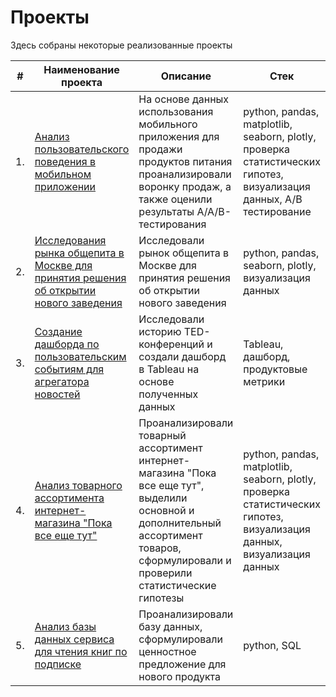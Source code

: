 # Проекты
Здесь собраны некоторые реализованные проекты

| #    | Наименование проекта                | Описание                                                     | Стек                                                         |
| ---- | ------------------------------------------------------------ | ------------------------------------------------------------ | ------------------------------------------------------------ |
| 1.   | [Анализ пользовательского поведения в мобильном приложении](https://github.com/volgarl/Portfolio/blob/main/Анализ%20пользовательского%20поведения/Analiz_pol_poved.ipynb) | На основе данных использования мобильного приложения для продажи продуктов питания проанализировали воронку продаж, а также оценили результаты A/A/B-тестирования <br/>| python, pandas, matplotlib, seaborn, plotly, проверка статистических гипотез, визуализация данных, A/B тестирование      |
| 2.   | [Исследования рынка общепита в Москве для принятия решения об открытии нового заведения](2) | Исследовали рынок общепита в Москве для принятия решения об открытии нового заведения | python, pandas, seaborn, plotly, визуализация данных   |
| 3.   | [Создание дашборда по пользовательским событиям для агрегатора новостей](https://public.tableau.com/shared/MDY64N73R?:display_count=n&:origin=viz_share_link) | Исследовали историю TED-конференций и создали дашборд в Tableau на основе полученных данных        | Tableau, дашборд, продуктовые метрики |
| 4.   | [Анализ товарного ассортимента интернет-магазина "Пока все еще тут"](https://github.com/volgarl/Portfolio/blob/main/Анализ%20товарного%20ассортимента/Final_project_git.ipynb) |  Проанализировали товарный ассортимент интернет-магазина "Пока все еще тут", выделили основной и дополнительный ассортимент товаров, сформулировали и проверили статистические гипотезы   | python, pandas, matplotlib, seaborn, plotly, проверка статистических гипотез, визуализация данных, визуализация данных |
| 5.   | [Анализ базы данных сервиса для чтения книг по подписке ](3) |  Проанализировали базу данных, сформулировали ценностное предложение для нового продукта  | python, SQL  |
